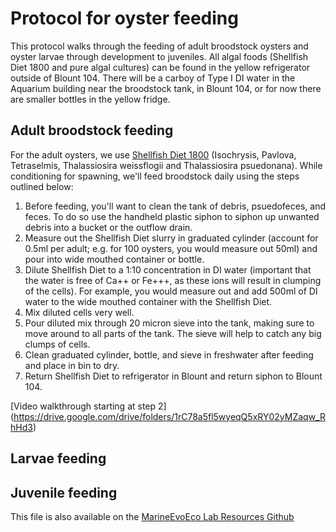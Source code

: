 # Protocol for oyster feeding
This protocol walks through the feeding of adult broodstock oysters and oyster larvae through development to juveniles. All algal foods (Shellfish Diet 1800 and pure algal cultures) can be found in the yellow refrigerator outside of Blount 104. There will be a carboy of Type I DI water in the Aquarium building near the broodstock tank, in Blount 104, or for now there are smaller bottles in the yellow fridge.

## Adult broodstock feeding
For the adult oysters, we use [Shellfish Diet 1800](https://reedmariculture.com/products/shellfish-diet) (Isochrysis, Pavlova, Tetraselmis, Thalassiosira weissflogii and Thalassiosira psuedonana). While conditioning for spawning, we'll feed broodstock daily using the steps outlined below:
1. Before feeding, you'll want to clean the tank of debris, psuedofeces, and feces. To do so use the handheld plastic siphon to siphon up unwanted debris into a bucket or the outflow drain.
2. Measure out the Shellfish Diet slurry in graduated cylinder (account for 0.5ml per adult; e.g. for 100 oysters, you would measure out 50ml) and pour into wide mouthed container or bottle.
3. Dilute Shellfish Diet to a 1:10 concentration in DI water (important that the water is free of Ca++ or Fe+++, as these ions will result in clumping of the cells). For example, you would measure out and add 500ml of DI water to the wide mouthed container with the Shellfish Diet.
4. Mix diluted cells very well.
5. Pour diluted mix through 20 micron sieve into the tank, making sure to move around to all parts of the tank. The sieve will help to catch any big clumps of cells.
6. Clean graduated cylinder, bottle, and sieve in freshwater after feeding and place in bin to dry.
7. Return Shellfish Diet to refrigerator in Blount and return siphon to Blount 104.

[Video walkthrough starting at step 2] (https://drive.google.com/drive/folders/1rC78a5fl5wyeqQ5xRY02yMZaqw_RhHd3)

## Larvae feeding

## Juvenile feeding

This file is also available on the [MarineEvoEco Lab Resources Github](https://github.com/MarineEvoEcoLab/Lab_Resources/blob/master/Protocols/oyster_feeding.md)
